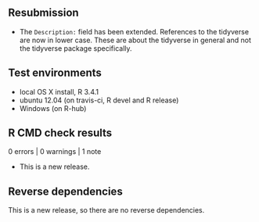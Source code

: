 ## Resubmission

* The `Description:` field has been extended. References to the
  tidyverse are now in lower case. These are about the tidyverse in
  general and not the tidyverse package specifically.


## Test environments

* local OS X install, R 3.4.1
* ubuntu 12.04 (on travis-ci, R devel and R release)
* Windows (on R-hub)


## R CMD check results

0 errors | 0 warnings | 1 note

* This is a new release.


## Reverse dependencies

This is a new release, so there are no reverse dependencies.
